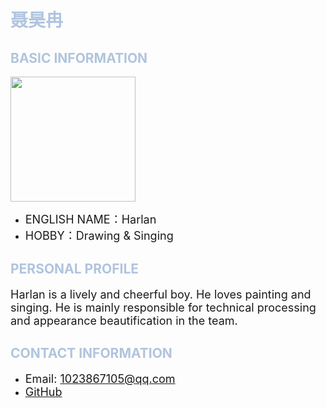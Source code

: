 

<h1 style="color: #b0c4de;">聂昊冉</h1>

<h2 style="color: #b0c4de;">BASIC INFORMATION</h2>

<img width="200" src="https://github.com/NexMaker-Fab/2024ZWU-IS-8-BUNBUN/raw/f01e0df987d35c9d4a48c9a76bff612d84ee472c/images/%E8%81%82%E6%98%8A%E5%86%89.jpg"></div>

-  <font size="4">ENGLISH NAME：Harlan</font>
- <font size="4">HOBBY：Drawing & Singing</font>

<h2 style="color: #b0c4de;">PERSONAL PROFILE</h2>

<font size="4">Harlan is a lively and cheerful boy. He loves painting and singing.
He is mainly responsible for technical processing and appearance beautification in the team.</font>

<h2 style="color: #b0c4de;">CONTACT INFORMATION</h2>

- <font size="4">Email: 1023867105@qq.com</font>
- <font size="4">[GitHub](https://github.com/HARLAN1LAN/HARLAN-/)</font>